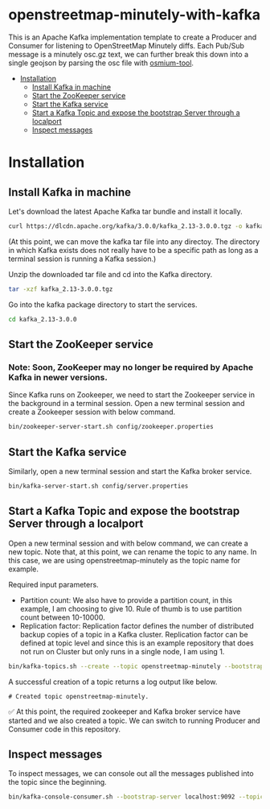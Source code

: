 # openstreetmap-minutely-with-kafka 

This is an Apache Kafka implementation template to create a Producer and Consumer for listening to OpenStreetMap Minutely diffs. Each Pub/Sub message is a minutely osc.gz text, we can further break this down into a single geojson by parsing the osc file with [osmium-tool](https://docs.osmcode.org/osmium/latest/osmium-export.html).

- [Installation](#installation)
  - [Install Kafka in machine](#install-kafka-in-machine)
  - [Start the ZooKeeper service](#start-the-zookeeper-service)
  - [Start the Kafka service](#start-the-kafka-service)
  - [Start a Kafka Topic and expose the bootstrap Server through a localport](#start-a-kafka-topic-and-expose-the-bootstrap-server-through-a-localport)
  - [Inspect messages](#inspect-messages)




# Installation

## Install Kafka in machine

Let's download the latest Apache Kafka tar bundle and install it locally.

```sh
curl https://dlcdn.apache.org/kafka/3.0.0/kafka_2.13-3.0.0.tgz -o kafka_2.13-3.0.0.tgz
```


(At this point, we can move the kafka tar file into any directoy. The directory in which Kafka exists does not really have to be a specific path as long as a terminal session is running a Kafka session.)

Unzip the downloaded tar file and cd into the Kafka directory. 

```sh
tar -xzf kafka_2.13-3.0.0.tgz
```

Go into the kafka package directory to start the services.

```sh
cd kafka_2.13-3.0.0
```


## Start the ZooKeeper service

### Note: Soon, ZooKeeper may no longer be required by Apache Kafka in newer versions.

Since Kafka runs on Zookeeper, we need to start the Zookeeper service in the background in a terminal session. Open a new terminal session and create a Zookeeper session with below command.

```sh
bin/zookeeper-server-start.sh config/zookeeper.properties
```


## Start the Kafka service

Similarly, open a new terminal session and start the Kafka broker service.

```sh
bin/kafka-server-start.sh config/server.properties
```

## Start a Kafka Topic and expose the bootstrap Server through a localport

Open a new terminal session and with below command, we can create a new topic. Note that, at this point, we can rename the topic to any name. In this case, we are using openstreetmap-minutely as the topic name for example. 


Required input parameters.
- Partition count: We also have to provide a partition count, in this example, I am choosing to give 10. Rule of thumb is to use partition count between 10-10000.
- Replication factor: Replication factor defines the number of distributed backup copies of a topic in a Kafka cluster. Replication factor can be defined at topic level and since this is an example repository that does not run on Cluster but only runs in a single node, I am using 1.


```sh
bin/kafka-topics.sh --create --topic openstreetmap-minutely --bootstrap-server localhost:9092 --partitions 10 --replication-factor 1
```

A successful creation of a topic returns a log output like below.
```log
# Created topic openstreetmap-minutely.
```

✅ At this point, the required zookeeper and Kafka broker service have started and we also created a topic. We can switch to running Producer and Consumer code in this repository.


## Inspect messages

To inspect messages, we can console out all the messages published into the topic since the beginning.

```sh
bin/kafka-console-consumer.sh --bootstrap-server localhost:9092 --topic openstreetmap-minutely --from-beginning
```





